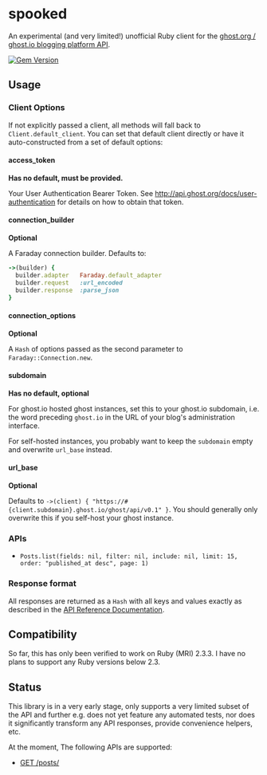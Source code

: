 # spooked

An experimental (and very limited!) unofficial Ruby client for the
[ghost.org / ghost.io blogging platform API](http://api.ghost.org/).

[![Gem Version](https://badge.fury.io/rb/spooked.svg)](https://badge.fury.io/rb/spooked)

## Usage

### Client Options

If not explicitly passed a client, all methods will fall back to
`Client.default_client`. You can set that default client directly or
have it auto-constructed from a set of default options:

#### access_token

**Has no default, must be provided.**

Your User Authentication Bearer Token. See
http://api.ghost.org/docs/user-authentication for details on how to obtain that
token.

#### connection_builder

**Optional**

A Faraday connection builder. Defaults to:

```ruby
->(builder) {
  builder.adapter   Faraday.default_adapter
  builder.request   :url_encoded
  builder.response  :parse_json
}
```

#### connection_options

**Optional**

A `Hash` of options passed as the second parameter to
`Faraday::Connection.new`.

#### subdomain

**Has no default, optional**

For ghost.io hosted ghost instances, set this to your ghost.io subdomain, i.e.
the word preceding `ghost.io` in the URL of your blog's administration
interface.

For self-hosted instances, you probably want to keep the `subdomain` empty and
overwrite `url_base` instead.

#### url_base

**Optional**

Defaults to `->(client) { "https://#{client.subdomain}.ghost.io/ghost/api/v0.1" }`.
You should generally only overwrite this if you self-host your ghost instance.

### APIs

- `Posts.list(fields: nil, filter: nil, include: nil, limit: 15, order: "published_at desc", page: 1)`

### Response format

All responses are returned as a `Hash` with all keys and values exactly
as described in the [API Reference Documentation](http://api.ghost.org/docs).

## Compatibility

So far, this has only been verified to work on Ruby (MRI) 2.3.3. I have
no plans to support any Ruby versions below 2.3.

## Status

This library is in a very early stage, only supports a very limited subset of
the API and further e.g. does not yet feature any automated tests, nor does it
significantly transform any API responses, provide convenience helpers, etc.

At the moment, The following APIs are supported:

- [GET /posts/](http://api.ghost.org/docs/posts)

